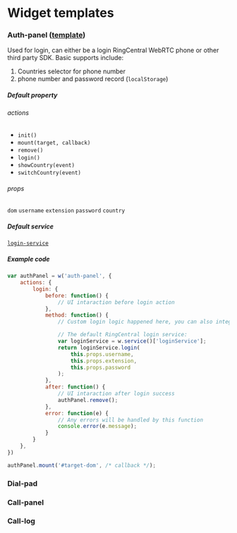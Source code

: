 # Widget templates
### Auth-panel ([template](auth-panel.html))
Used for login, can either be a login RingCentral WebRTC phone or other third party SDK. Basic supports include:

1. Countries selector for phone number
2. phone number and password record (`localStorage`)

##### Default property

###### actions

  - `init()`
  - `mount(target, callback)`
  - `remove()`
  - `login()`
  - `showCountry(event)`
  - `switchCountry(event)`

###### props

  `dom` `username` `extension` `password` `country`

##### Default service

[`login-service`](../src/scripts/services/login-service.js)


##### Example code

```javascript
var authPanel = w('auth-panel', {
    actions: {
        login: {
            before: function() {
                // UI intaraction before login action
            },
            method: function() {
                // Custom login logic happened here, you can also integrate with third party SDK

                // The default RingCentral login service:
                var loginService = w.service()['loginService'];
                return loginService.login(
                    this.props.username,
                    this.props.extension,
                    this.props.password
                );
            },
            after: function() {
                // UI intaraction after login success
                authPanel.remove();
            },
            error: function(e) {
                // Any errors will be handled by this function
                console.error(e.message);
            }
        }
    },
})

authPanel.mount('#target-dom', /* callback */);

```

### Dial-pad
### Call-panel
### Call-log
